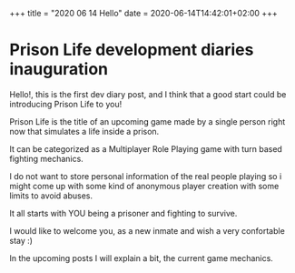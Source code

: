 +++
title = "2020 06 14 Hello"
date = 2020-06-14T14:42:01+02:00
+++

# Prison Life development diaries inauguration

Hello!, this is the first dev diary post, and I think that a good start could be introducing Prison Life to you!

Prison Life is the title of an upcoming game made by a single person right now that simulates a life inside a prison.

It can be categorized as a Multiplayer Role Playing game with turn based fighting mechanics.

I do not want to store personal information of the real people playing so i might come up with some kind of anonymous player creation with some limits to avoid abuses.

It all starts with YOU being a prisoner and fighting to survive.

I would like to welcome you, as a new inmate and wish a very confortable stay :)

In the upcoming posts I will explain a bit, the current game mechanics.